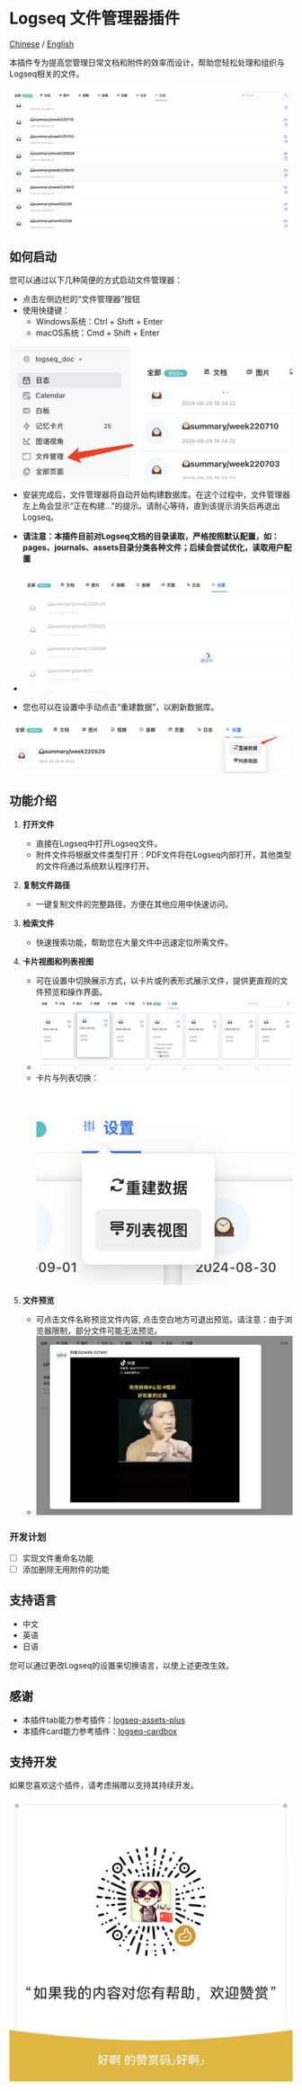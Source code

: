 # Logseq 文件管理器插件

[Chinese](README.md) / [English](README_EN.md)

本插件专为提高您管理日常文档和附件的效率而设计，帮助您轻松处理和组织与Logseq相关的文件。

![主界面](./images/app-main.jpg)

## 如何启动
您可以通过以下几种简便的方式启动文件管理器：
- 点击左侧边栏的“文件管理器”按钮
- 使用快捷键：
  - Windows系统：Ctrl + Shift + Enter
  - macOS系统：Cmd + Shift + Enter

![启动方式](./images/app-open.jpg)

- 安装完成后，文件管理器将自动开始构建数据库。在这个过程中，文件管理器左上角会显示“正在构建...”的提示。请耐心等待，直到该提示消失后再退出Logseq。
- **请注意：本插件目前对Logseq文档的目录读取，严格按照默认配置，如：pages、journals、assets目录分类各种文件；后续会尝试优化，读取用户配置**
- ![构建数据](./images/app-build.jpg)

- 您也可以在设置中手动点击“重建数据”，以刷新数据库。

![手动重建](./images/app-rebuild.jpg)

## 功能介绍
1. **打开文件**  
   - 直接在Logseq中打开Logseq文件。
   - 附件文件将根据文件类型打开：PDF文件将在Logseq内部打开，其他类型的文件将通过系统默认程序打开。

2. **复制文件路径**  
   - 一键复制文件的完整路径，方便在其他应用中快速访问。

3. **检索文件**  
   - 快速搜索功能，帮助您在大量文件中迅速定位所需文件。

4. **卡片视图和列表视图**  
   - 可在设置中切换展示方式，以卡片或列表形式展示文件，提供更直观的文件预览和操作界面。
   - ![卡片视图](./images/app-card.jpg)
   - 卡片与列表切换：![卡片与列表切换](./images/app-card-switch.jpg)

5. **文件预览**
   - 可点击文件名称预览文件内容, 点击空白地方可退出预览。请注意：由于浏览器限制，部分文件可能无法预览。
   - ![文件预览](./images/app-preview.jpg)


### 开发计划

- [ ] 实现文件重命名功能
- [ ] 添加删除无用附件的功能

## 支持语言

- 中文
- 英语
- 日语

您可以通过更改Logseq的设置来切换语言，以使上述更改生效。

## 感谢

- 本插件tab能力参考插件：[logseq-assets-plus](https://github.com/xyhp915/logseq-assets-plus)
- 本插件card能力参考插件：[logseq-cardbox](https://github.com/sosuisen/logseq-cardbox)

## 支持开发

如果您喜欢这个插件，请考虑捐赠以支持其持续开发。

![捐赠](./images/WechatIMG9.jpg)


